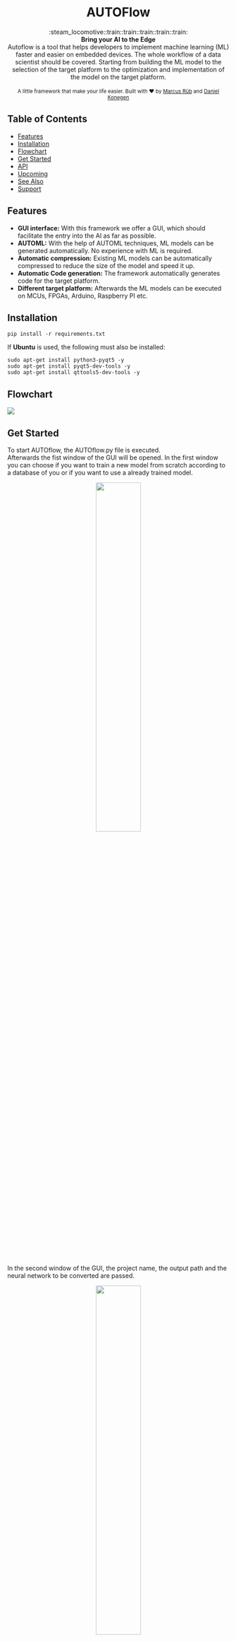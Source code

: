 <h1 align="center">AUTOFlow</h1>

<div align="center">
  :steam_locomotive::train::train::train::train::train:
</div>
<div align="center">
  <strong>Bring your AI to the Edge</strong>
</div>
<div align="center">
  Autoflow is a tool that helps developers to implement machine learning (ML) faster and easier on embedded devices. The whole workflow of a data scientist should be covered. Starting from building the ML model to the selection of the target platform to the optimization and implementation of the model on the target platform.
</div>

<br />

<div align="center">
  <sub>A little framework that make your life easier. Built with ❤︎ by
  <a href="https://de.linkedin.com/in/marcus-r%C3%BCb-3b07071b2">Marcus Rüb</a> </a> and
  <a href="https://de.linkedin.com/in/daniel-konegen-a451271b3">
    Daniel Konegen
  </a>
</div>



## Table of Contents
- [Features](#features)
- [Installation](#installation)
- [Flowchart](#flowchart)
- [Get Started](#get-started)<!--[FAQ](#faq)-->
- [API](#api)
- [Upcoming](#upcoming)
- [See Also](#see-also)
- [Support](#support)



## Features
- __GUI interface:__ With this framework we offer a GUI, which should facilitate the entry into the AI as far as possible.
- __AUTOML:__ With the help of AUTOML techniques, ML models can be generated automatically. No experience with ML is required.
- __Automatic compression:__ Existing ML models can be automatically compressed to reduce the size of the model and speed it up.
- __Automatic Code generation:__ The framework automatically generates code for the target platform.
- __Different target platform:__ Afterwards the ML models can be executed on MCUs, FPGAs, Arduino, Raspberry PI etc.



## Installation
```
pip install -r requirements.txt
```

If **Ubuntu** is used, the following must also be installed:
```
sudo apt-get install python3-pyqt5 -y
sudo apt-get install pyqt5-dev-tools -y
sudo apt-get install qttools5-dev-tools -y
```



## Flowchart

<img src="./src/GUILayout/Images/Flowchart.svg">



## Get Started
To start AUTOflow, the AUTOflow.py file is executed. </br>Afterwards the fist window of the GUI will be opened. In the first window you can choose if you want to train a new model from scratch according to a database of you or if you want to use a already trained model.

<p align="center">
<img src="https://github.com/Hahn-Schickard/AUTOflow/blob/main/src/GUILayout/Images/GUI_windows/GUI_window_1.PNG" width="45%" height="45%">
</p>


In the second window of the GUI, the project name, the output path and the neural network to be converted are passed.

<p align="center">
<img src="https://github.com/Hahn-Schickard/AUTOflow/blob/main/src/GUILayout/Images/GUI_windows/GUI_window_2.PNG" width="45%" height="45%">
</p>


In the next window you can select the target you want to execute the TensorFlow model. ou can choose if you want to execute it on a microcontroller or a FPGA.

<p align="center">
<img src="https://github.com/Hahn-Schickard/AUTOflow/blob/main/src/GUILayout/Images/GUI_windows/GUI_window_3.PNG" width="45%" height="45%">
</p>


In the fourth window, the optimization algorithms pruning and quantization can be selected. It is important to know that only for fully connected and convolutional layers the pruning algorithm can be applied.

If you select pruning, you can choose between two options:
- Factor: For the fully connected and convolutional layers, a factor is specified in each case, which indicates the percentage of neurons or filters to be deleted from the layer.

<p align="center">
<img src="https://github.com/Hahn-Schickard/AUTOflow/blob/main/src/GUILayout/Images/GUI_windows/GUI_window_4a.PNG" width="45%" height="45%">
</p>

- Accuracy: The minimum accuracy of the neural network or the loss of accuracy that may result from pruning can be specified here.

<p align="center">
<img src="https://github.com/Hahn-Schickard/AUTOflow/blob/main/src/GUILayout/Images/GUI_windows/GUI_window_4b.PNG" width="45%" height="45%">
<img src="https://github.com/Hahn-Schickard/AUTOflow/blob/main/src/GUILayout/Images/GUI_windows/GUI_window_4c.PNG" width="45%" height="45%">
</p>

If quantization is selected, you can choose between two options:
- int8 + float32: This quantization approach converts all weights to int8 values. But the input and output still remain 32-bit float.
- int8 only: All weights get converted to int8 values. Also the input and output will be converted to 8-bit integer. When executing the net later, the input values of the model must be passed as signed int8 values. Also the output values are returned as signed int8 values.

<p align="center">
<img src="https://github.com/Hahn-Schickard/AUTOflow/blob/main/src/GUILayout/Images/GUI_windows/GUI_window_4d.PNG" width="45%" height="45%">
</p>


The next window appears only if at least one optimization algorithm has been selected. In this window the training data are selected which the neural network requires for the optimization. The data can be transferred in different ways:
- Path: Images are to be used as training data. In the given path there are subfolders containing the name of the different classes of the neural network and the corresponding images.
- File (CSV file): The data is stored in a CSV file.
- File (Python file): The data is loaded and returned in a Python script. Here it is important that the Python script contains the function get_data() with the return values x_train, y_train, x_test, y_test (training data, training label, test data, test label). The return values here are Numpy arrays.

<p align="center">
<img src="https://github.com/Hahn-Schickard/AUTOflow/blob/main/src/GUILayout/Images/GUI_windows/GUI_window_5.PNG" width="45%" height="45%">
</p>

If a CSV file is selected the CSV dataloader window opens. With the browse button a new CSV file can be selected again. By using the different separators, it is possible to define how the data is separated. The Preview button shows an overview of how the data will look with the selected settings. In addition, the label of each data series must be specified. Here it is possible to set the label to the first or the last position of a data series. In addition, the number of rows and columns in the data set is displayed. If all settings are correct, the settings can be taken over for the later optimization via the button Load data.

<p align="center">
<img src="https://github.com/Hahn-Schickard/AUTOflow/blob/main/src/GUILayout/Images/GUI_windows/GUI_window_5a.PNG" width="45%" height="45%">
</p>


At the end the amount of memory for the input, output, and intermediate arrays of the neural network on the device must be specified. In addition, an overview of all selected parameters is displayed here. The button in the lower right corner starts the process of the conversion.

<p align="center">
<img src="https://github.com/Hahn-Schickard/AUTOflow/blob/main/src/GUILayout/Images/GUI_windows/GUI_window_6.PNG" width="45%" height="45%">
</p>



## API
?



## Upcoming
?



## See Also
- [AUTOKERAS](https://autokeras.com/) - Automl
- [HLS4ML](https://fastmachinelearning.org/hls4ml/) - FPGA Framework
- [Tensorflow Lite](https://www.tensorflow.org/lite/microcontrollers) - Tensorflow Lite for MCUs



## Support
If you need help, please open a new issue and ask your questions. If you have suggestions for extending the tool, you are also welcome to open a new issue with your ideas.



## License
Code released under the [Apache-2.0 License](LICENSE).

[nanocomponent]: https://github.com/choojs/nanocomponent
[nanolru]: https://github.com/s3ththompson/nanolru
[bankai]: https://github.com/choojs/bankai
[nanohtml]: https://github.com/choojs/nanohtml
[browserify]: https://github.com/substack/node-browserify
[budo]: https://github.com/mattdesl/budo
[es2020]: https://github.com/yoshuawuyts/es2020
[handbook]: https://github.com/yoshuawuyts/choo-handbook
[hyperx]: https://github.com/substack/hyperx
[morphdom-bench]: https://github.com/patrick-steele-idem/morphdom#benchmarks
[nanomorph]: https://github.com/choojs/nanomorph
[nanorouter]: https://github.com/choojs/nanorouter
[yo-yo]: https://github.com/maxogden/yo-yo
[unassertify]: https://github.com/unassert-js/unassertify
[window-performance]: https://developer.mozilla.org/en-US/docs/Web/API/Performance


